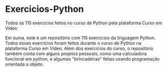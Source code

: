 # Exercicios-Python
 Todos os 115 exercícios feitos no curso de Python pela plataforma Curso em Vídeo
 
 Em suma, este é um repositório com 115 exercícios da linguagem Python. Todos esses exercícios foram feitos durante o curso de Python na plataforma Curso em Vídeo. 
 Além dos exercícios do curso, o repositório também conta com alguns projetos pessoais, como uma calculadora funcional em python, e algumas "brincadeiras" feitas usando programação orientada a objeto.
